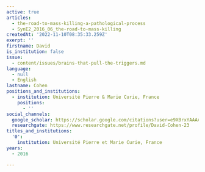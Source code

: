 ```yaml
---
active: true
articles:
  - the-road-to-mass-killing-a-pathological-process
  - SynE2_2016_06_the-road-to-mass-killing
createdAt: '2022-11-10T08:35:33.259Z'
exerpt: ''
firstname: David
is_institution: false
issue:
  - content/issues/brains-that-pull-the-triggers.md
language:
  - null
  - English
lastname: Cohen
positions_and_institutions:
  - institution: Université Pierre & Marie Curie, France
    positions:
      - ''
social_channels:
  google_scholar: https://scholar.google.com/citations?user=e9XBrxYAAAAJ&hl=fr
  researchgate: https://www.researchgate.net/profile/David-Cohen-23
titles_and_institutions:
  '0':
    institution: Université Pierre et Marie Curie, France
years:
  - 2016

---
```

